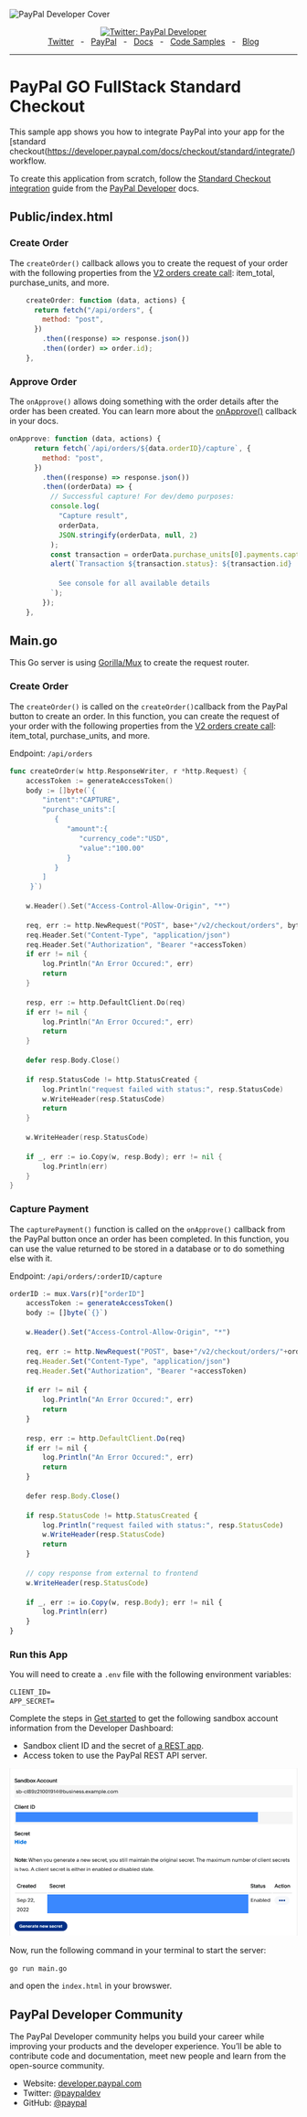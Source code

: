![PayPal Developer Cover](https://github.com/paypaldev/.github/blob/main/pp-cover.png)
<div align="center">
  <a href="https://twitter.com/paypaldev" target="_blank">
    <img alt="Twitter: PayPal Developer" src="https://img.shields.io/twitter/follow/paypaldev?style=social" />
  </a>
  <br />
  <a href="https://twitter.com/paypaldev" target="_blank">Twitter</a>
    <span>&nbsp;&nbsp;-&nbsp;&nbsp;</span>
  <a href="https://www.paypal.com/us/home" target="_blank">PayPal</a>
    <span>&nbsp;&nbsp;-&nbsp;&nbsp;</span>
  <a href="https://developer.paypal.com/home" target="_blank">Docs</a>
    <span>&nbsp;&nbsp;-&nbsp;&nbsp;</span>
  <a href="https://github.com/paypaldev" target="_blank">Code Samples</a>
    <span>&nbsp;&nbsp;-&nbsp;&nbsp;</span>
  <a href="https://dev.to/paypaldeveloper" target="_blank">Blog</a>
  <br />
  <hr />
</div>

# PayPal GO FullStack Standard Checkout
This sample app shows you how to integrate PayPal into your app for the [standard checkout(https://developer.paypal.com/docs/checkout/standard/integrate/) workflow.

To create this application from scratch, follow the [Standard Checkout integration](https://developer.paypal.com/docs/checkout/standard/integrate/) guide from the [PayPal Developer](https://developer.paypal.com/home) docs.

## Public/index.html

### Create Order
The `createOrder()` callback allows you to create the request of your order with the following properties from the [V2 orders create call](https://developer.paypal.com/api/orders/v2/#orders-create-request-body): item_total, purchase_units, and more.

```javascript
    createOrder: function (data, actions) {
      return fetch("/api/orders", {
        method: "post",
      })
        .then((response) => response.json())
        .then((order) => order.id);
    },
```

### Approve Order
The `onApprove()` allows doing something with the order details after the order has been created. You can learn more about the [onApprove()](https://developer.paypal.com/sdk/js/reference/#link-onapprove) callback in your docs.

```javascript
onApprove: function (data, actions) {
      return fetch(`/api/orders/${data.orderID}/capture`, {
        method: "post",
      })
        .then((response) => response.json())
        .then((orderData) => {
          // Successful capture! For dev/demo purposes:
          console.log(
            "Capture result",
            orderData,
            JSON.stringify(orderData, null, 2)
          );
          const transaction = orderData.purchase_units[0].payments.captures[0];
          alert(`Transaction ${transaction.status}: ${transaction.id}

            See console for all available details
          `);
        });
    },
```

## Main.go
This Go server is using [Gorilla/Mux](https://github.com/gorilla/mux) to create the request router.

### Create Order
The `createOrder()` is called on the `createOrder()`callback from the PayPal button to create an order. In this function, you can create the request of your order with the following properties from the [V2 orders create call](https://developer.paypal.com/api/orders/v2/#orders-create-request-body): item_total, purchase_units, and more.

Endpoint: `/api/orders`

```go
func createOrder(w http.ResponseWriter, r *http.Request) {
	accessToken := generateAccessToken()
	body := []byte(`{
		"intent":"CAPTURE",
		"purchase_units":[
		   {
			  "amount":{
				 "currency_code":"USD",
				 "value":"100.00"
			  }
		   }
		]
	 }`)

	w.Header().Set("Access-Control-Allow-Origin", "*")

	req, err := http.NewRequest("POST", base+"/v2/checkout/orders", bytes.NewBuffer(body))
	req.Header.Set("Content-Type", "application/json")
	req.Header.Set("Authorization", "Bearer "+accessToken)
	if err != nil {
		log.Println("An Error Occured:", err)
		return
	}

	resp, err := http.DefaultClient.Do(req)
	if err != nil {
		log.Println("An Error Occured:", err)
		return
	}

	defer resp.Body.Close()

	if resp.StatusCode != http.StatusCreated {
		log.Println("request failed with status:", resp.StatusCode)
		w.WriteHeader(resp.StatusCode)
		return
	}

	w.WriteHeader(resp.StatusCode)

	if _, err := io.Copy(w, resp.Body); err != nil {
		log.Println(err)
	}
}
```

### Capture Payment
The `capturePayment()` function is called on the `onApprove()` callback from the PayPal button once an order has been completed. In this function, you can use the value returned to be stored in a database or to do something else with it.

Endpoint: `/api/orders/:orderID/capture`

```javascript
orderID := mux.Vars(r)["orderID"]
	accessToken := generateAccessToken()
	body := []byte(`{}`)

	w.Header().Set("Access-Control-Allow-Origin", "*")

	req, err := http.NewRequest("POST", base+"/v2/checkout/orders/"+orderID+"/capture", bytes.NewBuffer(body))
	req.Header.Set("Content-Type", "application/json")
	req.Header.Set("Authorization", "Bearer "+accessToken)

	if err != nil {
		log.Println("An Error Occured:", err)
		return
	}

	resp, err := http.DefaultClient.Do(req)
	if err != nil {
		log.Println("An Error Occured:", err)
		return
	}

	defer resp.Body.Close()

	if resp.StatusCode != http.StatusCreated {
		log.Println("request failed with status:", resp.StatusCode)
		w.WriteHeader(resp.StatusCode)
		return
	}

	// copy response from external to frontend
	w.WriteHeader(resp.StatusCode)

	if _, err := io.Copy(w, resp.Body); err != nil {
		log.Println(err)
	}
}
```

### Run this App

You will need to create a `.env` file with the following environment variables:

```shell
CLIENT_ID=
APP_SECRET=
```

Complete the steps in [Get started](https://developer.paypal.com/api/rest/) to get the following sandbox account information from the Developer Dashboard:
- Sandbox client ID and the secret of [a REST app](https://www.paypal.com/signin?returnUri=https%3A%2F%2Fdeveloper.paypal.com%2Fdeveloper%2Fapplications&_ga=1.252581760.841672670.1664266268).
- Access token to use the PayPal REST API server.

![paypal developer credentials](env.png)

Now, run the following command in your terminal to start the server:

`go run main.go`

and open the `index.html` in your browswer.

## PayPal Developer Community
The PayPal Developer community helps you build your career while improving your products and the developer experience. You’ll be able to contribute code and documentation, meet new people and learn from the open-source community.
 
* Website: [developer.paypal.com](https://developer.paypal.com)
* Twitter: [@paypaldev](https://twitter.com/paypaldev)
* GitHub:  [@paypal](https://github.com/paypal)

